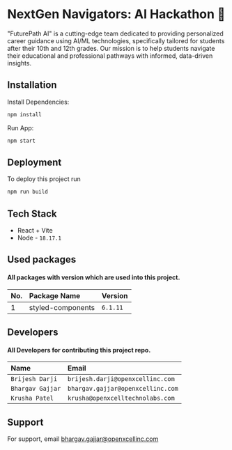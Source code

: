 
# NextGen Navigators: AI Hackathon 👋

"FuturePath AI" is a cutting-edge team dedicated to providing personalized career guidance using AI/ML technologies, specifically tailored for students after their 10th and 12th grades. Our mission is to help students navigate their educational and professional pathways with informed, data-driven insights.

## Installation

Install Dependencies:

```bash
npm install
```

Run App:

```bash
npm start
```
## Deployment

To deploy this project run

```bash
npm run build
```


## Tech Stack

- React + Vite
- Node - `18.17.1`


## Used packages

#### All packages with version which are used into this project.


| No. | Package Name | Version | 
| :-------- | :------- | :------- | 
 1 | styled-components | `6.1.11` |


## Developers

#### All Developers for contributing this project repo.


| Name | Email     | 
| :-------- | :------- | 
 `Brijesh Darji` | `brijesh.darji@openxcellinc.com`|
 `Bhargav Gajjar` | `bhargav.gajjar@openxcellinc.com`|
 `Krusha Patel` | `krusha@openxcelltechnolabs.com`|


## Support

For support, email bhargav.gajjar@openxcellinc.com


